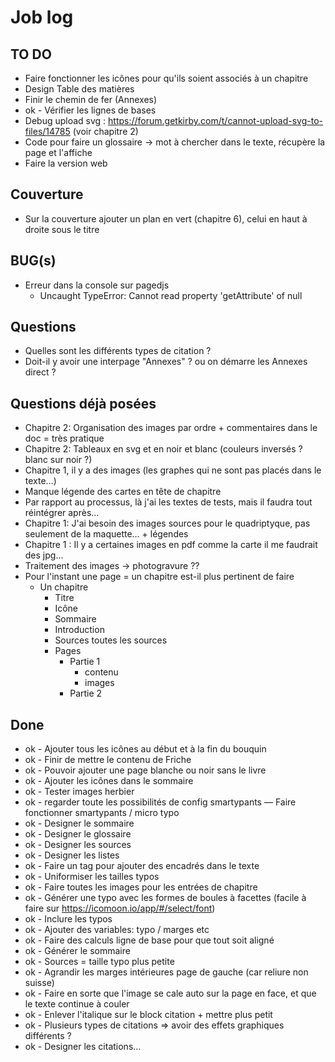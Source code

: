 # Job log

## TO DO
- Faire fonctionner les icônes pour qu'ils soient associés à un chapitre
- Design Table des matières 
- Finir le chemin de fer (Annexes)
- ok - Vérifier les lignes de bases 
- Debug upload svg : https://forum.getkirby.com/t/cannot-upload-svg-to-files/14785 (voir chapitre 2)
- Code pour faire un glossaire -> mot à chercher dans le texte, récupère la page et l'affiche
- Faire la version web

## Couverture 
- Sur la couverture ajouter un plan en vert (chapitre 6), celui en haut à droite sous le titre

## BUG(s)
- Erreur dans la console sur pagedjs
  + Uncaught TypeError: Cannot read property 'getAttribute' of null

## Questions
- Quelles sont les différents types de citation ?
- Doit-il y avoir une interpage "Annexes" ? ou on démarre les Annexes direct ?

## Questions déjà posées
- Chapitre 2: Organisation des images par ordre + commentaires dans le doc = très pratique
- Chapitre 2: Tableaux en svg et en noir et blanc (couleurs inversés ? blanc sur noir ?)
- Chapitre 1, il y a des images (les graphes qui ne sont pas placés dans le texte…)
- Manque légende des cartes en tête de chapitre
- Par rapport au processus, là j'ai les textes de tests, mais il faudra tout réintégrer après… 
- Chapitre 1: J'ai besoin des images sources pour le quadriptyque, pas seulement de la maquette… + légendes
- Chapitre 1 : Il y a certaines images en pdf comme la carte il me faudrait des jpg…
- Traitement des images -> photogravure ??
- Pour l'instant une page = un chapitre est-il plus pertinent de faire
  + Un chapitre
    * Titre
    * Icône
    * Sommaire
    * Introduction
    * Sources toutes les sources
    * Pages
      - Partie 1
        + contenu
        + images
      - Partie 2

## Done
- ok - Ajouter tous les icônes au début et à la fin du bouquin
- ok - Finir de mettre le contenu de Friche
- ok - Pouvoir ajouter une page blanche ou noir sans le livre
- ok - Ajouter les icônes dans le sommaire
- ok - Tester images herbier 
- ok - regarder toute les possibilités de config smartypants — Faire fonctionner smartypants / micro typo
- ok - Designer le sommaire
- ok - Designer le glossaire
- ok - Designer les sources 
- ok - Designer les listes
- ok - Faire un tag pour ajouter des encadrés dans le texte
- ok - Uniformiser les tailles typos
- ok - Faire toutes les images pour les entrées de chapitre
- ok - Générer une typo avec les formes de boules à facettes (facile à faire sur https://icomoon.io/app/#/select/font)
- ok - Inclure les typos
- ok - Ajouter des variables: typo / marges etc
- ok - Faire des calculs ligne de base pour que tout soit aligné
- ok - Générer le sommaire
- ok - Sources = taille typo plus petite
- ok - Agrandir les marges intérieures page de gauche (car reliure non suisse)
- ok - Faire en sorte que l'image se cale auto sur la page en face, et que le texte continue à couler
- ok - Enlever l'italique sur le block citation + mettre plus petit
- ok - Plusieurs types de citations => avoir des effets graphiques différents ?
- ok - Designer les citations…



